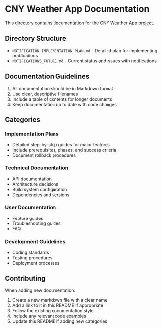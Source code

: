 # CNY Weather App Documentation

This directory contains documentation for the CNY Weather App project.

## Directory Structure

- `NOTIFICATION_IMPLEMENTATION_PLAN.md` - Detailed plan for implementing notifications
- `NOTIFICATIONS_FUTURE.md` - Current status and issues with notifications

## Documentation Guidelines

1. All documentation should be in Markdown format
2. Use clear, descriptive filenames
3. Include a table of contents for longer documents
4. Keep documentation up to date with code changes

## Categories

### Implementation Plans
- Detailed step-by-step guides for major features
- Include prerequisites, phases, and success criteria
- Document rollback procedures

### Technical Documentation
- API documentation
- Architecture decisions
- Build system configuration
- Dependencies and versions

### User Documentation
- Feature guides
- Troubleshooting guides
- FAQ

### Development Guidelines
- Coding standards
- Testing procedures
- Deployment processes

## Contributing

When adding new documentation:
1. Create a new markdown file with a clear name
2. Add a link to it in this README if appropriate
3. Follow the existing documentation style
4. Include any relevant code examples
5. Update this README if adding new categories 